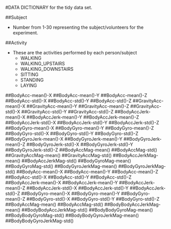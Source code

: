 #DATA DICTIONARY for the tidy data set.

##Subject
* Number from 1-30 representing the subject/volunteers for the experiment.

##Activity
* These are the activities performed by each person/subject
	* WALKING
	* WALKING_UPSTAIRS
	* WALKING_DOWNSTAIRS
	* SITTING
	* STANDING
	* LAYING

##BodyAcc-mean()-X
##BodyAcc-mean()-Y
##BodyAcc-mean()-Z
##BodyAcc-std()-X
##BodyAcc-std()-Y
##BodyAcc-std()-Z
##GravityAcc-mean()-X
##GravityAcc-mean()-Y
##GravityAcc-mean()-Z
##GravityAcc-std()-X
##GravityAcc-std()-Y
##GravityAcc-std()-Z
##BodyAccJerk-mean()-X
##BodyAccJerk-mean()-Y
##BodyAccJerk-mean()-Z
##BodyAccJerk-std()-X
##BodyAccJerk-std()-Y
##BodyAccJerk-std()-Z
##BodyGyro-mean()-X
##BodyGyro-mean()-Y
##BodyGyro-mean()-Z
##BodyGyro-std()-X
##BodyGyro-std()-Y
##BodyGyro-std()-Z
##BodyGyroJerk-mean()-X
##BodyGyroJerk-mean()-Y
##BodyGyroJerk-mean()-Z
##BodyGyroJerk-std()-X
##BodyGyroJerk-std()-Y
##BodyGyroJerk-std()-Z
##BodyAccMag-mean()
##BodyAccMag-std()
##GravityAccMag-mean()
##GravityAccMag-std()
##BodyAccJerkMag-mean()
##BodyAccJerkMag-std()
##BodyGyroMag-mean()
##BodyGyroMag-std()
##BodyGyroJerkMag-mean()
##BodyGyroJerkMag-std()
##BodyAcc-mean()-X
##BodyAcc-mean()-Y
##BodyAcc-mean()-Z
##BodyAcc-std()-X
##BodyAcc-std()-Y
##BodyAcc-std()-Z
##BodyAccJerk-mean()-X
##BodyAccJerk-mean()-Y
##BodyAccJerk-mean()-Z
##BodyAccJerk-std()-X
##BodyAccJerk-std()-Y
##BodyAccJerk-std()-Z
##BodyGyro-mean()-X
##BodyGyro-mean()-Y
##BodyGyro-mean()-Z
##BodyGyro-std()-X
##BodyGyro-std()-Y
##BodyGyro-std()-Z
##BodyAccMag-mean()
##BodyAccMag-std()
##BodyBodyAccJerkMag-mean()
##BodyBodyAccJerkMag-std()
##BodyBodyGyroMag-mean()
##BodyBodyGyroMag-std()
##BodyBodyGyroJerkMag-mean()
##BodyBodyGyroJerkMag-std()
